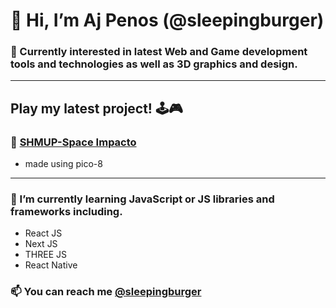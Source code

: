 # 👋 Hi, I’m Aj Penos (@sleepingburger)
### 👀 Currently interested in latest Web and Game development tools and technologies as well as 3D graphics and design.
---
## Play my latest project! 🕹🎮
### 👾 [SHMUP-Space Impacto](https://sleepingburger.github.io/Shmup/)
- made using pico-8
---
### 🌱 I’m currently learning JavaScript or JS libraries and frameworks including.
  - React JS
  - Next JS
  - THREE JS
  - React Native
  
### 📫 You can reach me [@sleepingburger](https://sleepingburger.github.io/Link-in-bio/)


<!---
sleepingburger/sleepingburger is a ✨ special ✨ repository because its `README.md` (this file) appears on your GitHub profile.
You can click the Preview link to take a look at your changes.
--->

